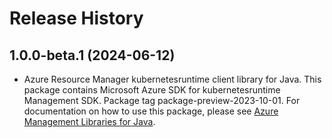 # Release History

## 1.0.0-beta.1 (2024-06-12)

- Azure Resource Manager kubernetesruntime client library for Java. This package contains Microsoft Azure SDK for kubernetesruntime Management SDK.  Package tag package-preview-2023-10-01. For documentation on how to use this package, please see [Azure Management Libraries for Java](https://aka.ms/azsdk/java/mgmt).
